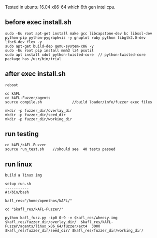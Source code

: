 
Tested in ubuntu 16.04 x86-64 which 6th gen intel cpu.

## before exec install.sh
```
sudo -Eu root apt-get install make gcc libcapstone-dev bc libssl-dev python-pip python-pygraphviz -y gnuplot ruby python libgtk2.0-dev libc6-dev flex -y 
sudo apt-get build-dep qemu-system-x86 -y
sudo -Eu root pip install mmh3 lz4 psutil
sudo apt install xdot python-twisted-core  // python-twisted-core package has /usr/bin/trial
```

## after exec install.sh
```
reboot

cd kAFL
cd kAFL-Fuzzer/agents
source compile.sh              //build loader/info/fuzzer exec files

mkdir -p fuzzer_dir/overlay_dir
mkdir -p fuzzer_dir/seed_dir
mkdir -p fuzzer_dir/working_dir
```

## run testing
```
cd kAFL/kAFL-Fuzzer
source run_test.sh    //should see  40 tests passed
```

## run linux
```
build a linux img

setup run.sh
-----------
#!/bin/bash

kafl_res="/home/openthos/kAFL/"

cd "$kafl_res/kAFL-Fuzzer/"

python kafl_fuzz.py -ip0 0-9 -v $kafl_res/wheezy.img $kafl_res/fuzzer_dir/overlay_dir/  $kafl_res/kAFL-Fuzzer/agents/linux_x86_64/fuzzer/ext4  3000 $kafl_res/fuzzer_dir/seed_dir/ $kafl_res/fuzzer_dir/working_dir/

``` 
